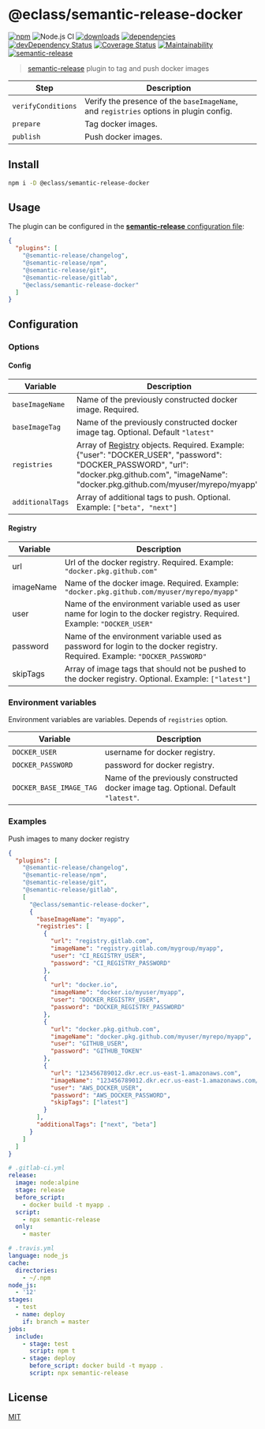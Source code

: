 # @eclass/semantic-release-docker

[![npm](https://img.shields.io/npm/v/@eclass/semantic-release-docker.svg)](https://www.npmjs.com/package/@eclass/semantic-release-docker)
![Node.js CI](https://github.com/eclass/semantic-release-docker/workflows/Node.js%20CI/badge.svg)
[![downloads](https://img.shields.io/npm/dt/@eclass/semantic-release-docker.svg)](https://www.npmjs.com/package/@eclass/semantic-release-docker)
[![dependencies](https://img.shields.io/david/eclass/semantic-release-docker.svg)](https://david-dm.org/eclass/semantic-release-docker)
[![devDependency Status](https://img.shields.io/david/dev/eclass/semantic-release-docker.svg)](https://david-dm.org/eclass/semantic-release-docker#info=devDependencies)
[![Coverage Status](https://coveralls.io/repos/github/eclass/semantic-release-docker/badge.svg?branch=master)](https://coveralls.io/github/eclass/semantic-release-docker?branch=master)
[![Maintainability](https://api.codeclimate.com/v1/badges/88355a0bbb92e6a01834/maintainability)](https://codeclimate.com/github/eclass/semantic-release-docker/maintainability)
[![semantic-release](https://img.shields.io/badge/%20%20%F0%9F%93%A6%F0%9F%9A%80-semantic--release-e10079.svg)](https://github.com/semantic-release/semantic-release)

> [semantic-release](https://github.com/semantic-release/semantic-release) plugin to tag and push docker images

| Step               | Description                                                                            |
| ------------------ | -------------------------------------------------------------------------------------- |
| `verifyConditions` | Verify the presence of the `baseImageName`, and `registries` options in plugin config. |
| `prepare`          | Tag docker images.                                                                     |
| `publish`          | Push docker images.                                                                    |

## Install

```bash
npm i -D @eclass/semantic-release-docker
```

## Usage

The plugin can be configured in the [**semantic-release** configuration file](https://github.com/semantic-release/semantic-release/blob/caribou/docs/usage/configuration.md#configuration):

```json
{
  "plugins": [
    "@semantic-release/changelog",
    "@semantic-release/npm",
    "@semantic-release/git",
    "@semantic-release/gitlab",
    "@eclass/semantic-release-docker"
  ]
}
```

## Configuration

### Options

#### Config

| Variable         | Description |
| ---------------- | ----------- |
| `baseImageName`  | Name of the previously constructed docker image. Required. |
| `baseImageTag`   | Name of the previously constructed docker image tag. Optional. Default `"latest"` |
| `registries`     | Array of [Registry](#registry) objects. Required. Example: {"user": "DOCKER_USER", "password": "DOCKER_PASSWORD", "url": "docker.pkg.github.com", "imageName": "docker.pkg.github.com/myuser/myrepo/myapp"} |
| `additionalTags` | Array of additional tags to push. Optional. Example: `["beta", "next"]` |

#### Registry

| Variable         | Description |
| ---------------- | ----------- |
| url              | Url of the docker registry. Required. Example: `"docker.pkg.github.com"` |
| imageName        | Name of the docker image. Required. Example: `"docker.pkg.github.com/myuser/myrepo/myapp"` |
| user             | Name of the environment variable used as user name for login to the docker registry. Required. Example: `"DOCKER_USER"` |
| password         | Name of the environment variable used as password for login to the docker registry. Required. Example: `"DOCKER_PASSWORD"` |
| skipTags         | Array of image tags that should not be pushed to the docker registry. Optional. Example: `["latest"]` |

### Environment variables

Environment variables are variables. Depends of `registries` option.

| Variable                | Description                   |
| ----------------------- | ----------------------------- |
| `DOCKER_USER`           | username for docker registry. |
| `DOCKER_PASSWORD`       | password for docker registry. |
| `DOCKER_BASE_IMAGE_TAG` | Name of the previously constructed docker image tag. Optional. Default `"latest"`. |

### Examples

Push images to many docker registry

```json
{
  "plugins": [
    "@semantic-release/changelog",
    "@semantic-release/npm",
    "@semantic-release/git",
    "@semantic-release/gitlab",
    [
      "@eclass/semantic-release-docker",
      {
        "baseImageName": "myapp",
        "registries": [
          {
            "url": "registry.gitlab.com",
            "imageName": "registry.gitlab.com/mygroup/myapp",
            "user": "CI_REGISTRY_USER",
            "password": "CI_REGISTRY_PASSWORD"
          },
          {
            "url": "docker.io",
            "imageName": "docker.io/myuser/myapp",
            "user": "DOCKER_REGISTRY_USER",
            "password": "DOCKER_REGISTRY_PASSWORD"
          },
          {
            "url": "docker.pkg.github.com",
            "imageName": "docker.pkg.github.com/myuser/myrepo/myapp",
            "user": "GITHUB_USER",
            "password": "GITHUB_TOKEN"
          },
          {
            "url": "123456789012.dkr.ecr.us-east-1.amazonaws.com",
            "imageName": "123456789012.dkr.ecr.us-east-1.amazonaws.com/myapp",
            "user": "AWS_DOCKER_USER",
            "password": "AWS_DOCKER_PASSWORD",
            "skipTags": ["latest"]
          }
        ],
        "additionalTags": ["next", "beta"]
      }
    ]
  ]
}
```

```yml
# .gitlab-ci.yml
release:
  image: node:alpine
  stage: release
  before_script:
    - docker build -t myapp .
  script:
    - npx semantic-release
  only:
    - master
```

```yml
# .travis.yml
language: node_js
cache:
  directories:
    - ~/.npm
node_js:
  - '12'
stages:
  - test
  - name: deploy
    if: branch = master
jobs:
  include:
    - stage: test
      script: npm t
    - stage: deploy
      before_script: docker build -t myapp .
      script: npx semantic-release
```

## License

[MIT](https://tldrlegal.com/license/mit-license)
